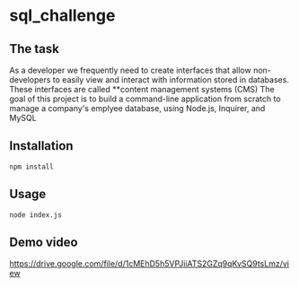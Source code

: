 # sql_challenge

## The task

As a developer we frequently need
to create interfaces that allow non-developers to easily view and interact with information stored in databases. These interfaces are called \*\*content management systems (CMS)
The goal of this project is to build a command-line application from scratch to manage a company's emplyee database, using Node.js, Inquirer, and MySQL

## Installation

`npm install`

## Usage

`node index.js`

## Demo video

https://drive.google.com/file/d/1cMEhD5h5VPJiiATS2GZq9qKvSQ9tsLmz/view
